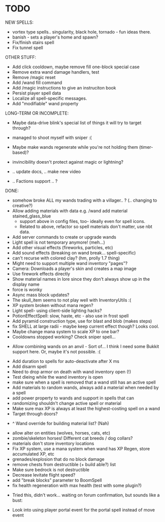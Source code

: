 # TODO

NEW SPELLS:

 - vortex type spells.. singularity, black hole, tornado - fun ideas there.
 - banish - sets a player's home and spawn?
 - Fix/finish stairs spell
 - Fix tunnel spell
 
OTHER STUFF:
 - Add click cooldown, maybe remove fill one-block special case
 - Remove extra wand damage handlers, test
 - Remove /magic reset
 - Add /wand fill command
 - Add /magic instructions to give an instruciton book
 - Persist player spell data
 - Localize all spell-specific messages.
 - Add "modifiable" wand property

LONG-TERM OR INCOMPLETE:
 
 - Maybe data-drive blink's special list of things it will try to target through?
 - managed to shoot myself with sniper :(
 - Maybe make wands regenerate while you're not holding them (timer-based)?

 - invincibility doesn't protect against magic or lightning?
 - .. update docs, .. make new video
 - .. Factions support .. ?

DONE:

 - somehow broke ALL my wands trading with a villager.. ? (.. changing to creative?)
 - Allow adding materials with data e.g. /wand add material stained_glass_blue
   - support above in config files, too- ideally even for spell icons.
   - Related to above, refactor so spell materials don't matter, use nbt data.
 - Add server commands to create or upgrade wands
 - Light spell is not temporary anymore! (meh...)
 - Add other visual effects (fireworks, particles, etc)
 - Add sound effects (breaking on wand break... spell-specific)
 - can't recurse with colored clay? (hm, prolly 1.7 thing)
 - Might need to support multiple wand inventory "pages"?
 - Camera: Downloads a player's skin and creates a map image
 - Use firework effects directly
 - Show material names in lore since they don't always show up in the display name
 - force is wonky
 - Async mass block updates?
 - The skull_item seems to not play well with InventoryUtils :(
 - XP system broken without mana regen?	
 - Light spell- using client-side lighting hacks?
 - PotionEffectSpell: slow, haste, etc - also use in frost spell
 - Add pyramid construction type, use for blast and blob (makes steps)
 - fix SHELL at large radii - maybe keep current effect though? Looks cool.
 - Maybe change mana system to scale XP to one bar?
 - Cooldowns stopped working? Check sniper spell...
 * Allow combining wands on an anvil - Sort of... I think I need some Bukkit support here. Or, maybe it's not possible. :(
 - Add duration to spells for auto-deactivate after X ms
 - Add disarm spell
 - Need to drop armor on death with wand inventory open (!)
 - Test dieing while the wand inventory is open
 - make sure when a spell is removed that a wand still has an active spell
 - Add materials to random wands, always add a material when needed by a spell
 - add power property to wands and support in spells that can
 - randomizing shouldn't change active spell or material
 - Make sure max XP is always at least the highest-costing spell on a wand
 - Target through doors?
 * ^ Wand override for building material list? (Nah)
 - allow alter on entities (wolves, horses, cats, etc)
 - zombie/skeleton horses! Different cat breeds / dog collars?
 - materials don't store inventory locations
 - Fix XP system, use a mana system when wand has XP Regen, store accumulated XP, etc
 - grenades/explosion that do no block damage
 - remove chests from destructible (+ build able?) list
 - Make sure bedrock is not destructible
 - Decrease levitate flight speed?
 - add "break blocks" parameter to BoomSpell
 - fix health regeneration with max health (test with some plugin?)
 * Tried this, didn't work... waiting on forum confirmation, but sounds like a bust:
  - Look into using player portal event for the portal spell instead of move event

